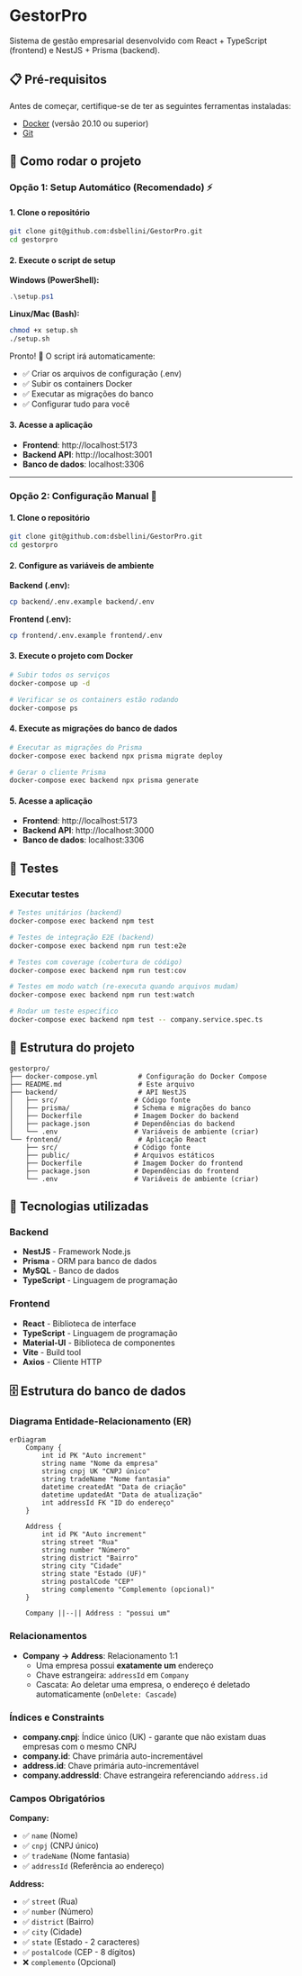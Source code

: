 # GestorPro

Sistema de gestão empresarial desenvolvido com React + TypeScript (frontend) e NestJS + Prisma (backend).

## 📋 Pré-requisitos

Antes de começar, certifique-se de ter as seguintes ferramentas instaladas:

- [Docker](https://www.docker.com/get-started) (versão 20.10 ou superior)
- [Git](https://git-scm.com/)

## 🚀 Como rodar o projeto

### Opção 1: Setup Automático (Recomendado) ⚡

#### 1. Clone o repositório
```bash
git clone git@github.com:dsbellini/GestorPro.git
cd gestorpro
```

#### 2. Execute o script de setup

**Windows (PowerShell):**
```powershell
.\setup.ps1
```

**Linux/Mac (Bash):**
```bash
chmod +x setup.sh
./setup.sh
```

Pronto! 🎉 O script irá automaticamente:
- ✅ Criar os arquivos de configuração (.env)
- ✅ Subir os containers Docker
- ✅ Executar as migrações do banco
- ✅ Configurar tudo para você

#### 3. Acesse a aplicação
- **Frontend**: http://localhost:5173
- **Backend API**: http://localhost:3001
- **Banco de dados**: localhost:3306

---

### Opção 2: Configuração Manual 🔧

#### 1. Clone o repositório
```bash
git clone git@github.com:dsbellini/GestorPro.git
cd gestorpro
```

#### 2. Configure as variáveis de ambiente

**Backend (.env):**
```bash
cp backend/.env.example backend/.env
```

**Frontend (.env):**
```bash
cp frontend/.env.example frontend/.env
```

#### 3. Execute o projeto com Docker

```bash
# Subir todos os serviços
docker-compose up -d

# Verificar se os containers estão rodando
docker-compose ps
```

#### 4. Execute as migrações do banco de dados

```bash
# Executar as migrações do Prisma
docker-compose exec backend npx prisma migrate deploy

# Gerar o cliente Prisma
docker-compose exec backend npx prisma generate
```

#### 5. Acesse a aplicação

- **Frontend**: http://localhost:5173
- **Backend API**: http://localhost:3000
- **Banco de dados**: localhost:3306

## 🧪 Testes

### Executar testes
```bash
# Testes unitários (backend)
docker-compose exec backend npm test

# Testes de integração E2E (backend)
docker-compose exec backend npm run test:e2e

# Testes com coverage (cobertura de código)
docker-compose exec backend npm run test:cov

# Testes em modo watch (re-executa quando arquivos mudam)
docker-compose exec backend npm run test:watch

# Rodar um teste específico
docker-compose exec backend npm test -- company.service.spec.ts
```

## 📁 Estrutura do projeto

```
gestorpro/
├── docker-compose.yml          # Configuração do Docker Compose
├── README.md                   # Este arquivo
├── backend/                    # API NestJS
│   ├── src/                   # Código fonte
│   ├── prisma/                # Schema e migrações do banco
│   ├── Dockerfile             # Imagem Docker do backend
│   ├── package.json           # Dependências do backend
│   └── .env                   # Variáveis de ambiente (criar)
└── frontend/                   # Aplicação React
    ├── src/                   # Código fonte
    ├── public/                # Arquivos estáticos
    ├── Dockerfile             # Imagem Docker do frontend
    ├── package.json           # Dependências do frontend
    └── .env                   # Variáveis de ambiente (criar)
```

## 🔧 Tecnologias utilizadas

### Backend
- **NestJS** - Framework Node.js
- **Prisma** - ORM para banco de dados
- **MySQL** - Banco de dados
- **TypeScript** - Linguagem de programação

### Frontend
- **React** - Biblioteca de interface
- **TypeScript** - Linguagem de programação
- **Material-UI** - Biblioteca de componentes
- **Vite** - Build tool
- **Axios** - Cliente HTTP

## 🗄️ Estrutura do banco de dados

### Diagrama Entidade-Relacionamento (ER)

```mermaid
erDiagram
    Company {
        int id PK "Auto increment"
        string name "Nome da empresa"
        string cnpj UK "CNPJ único"
        string tradeName "Nome fantasia"
        datetime createdAt "Data de criação"
        datetime updatedAt "Data de atualização"
        int addressId FK "ID do endereço"
    }
    
    Address {
        int id PK "Auto increment"
        string street "Rua"
        string number "Número"
        string district "Bairro"
        string city "Cidade"
        string state "Estado (UF)"
        string postalCode "CEP"
        string complemento "Complemento (opcional)"
    }
    
    Company ||--|| Address : "possui um"
```

### Relacionamentos

- **Company → Address**: Relacionamento 1:1
  - Uma empresa possui **exatamente um** endereço
  - Chave estrangeira: `addressId` em `Company`
  - Cascata: Ao deletar uma empresa, o endereço é deletado automaticamente (`onDelete: Cascade`)

### Índices e Constraints

- **company.cnpj**: Índice único (UK) - garante que não existam duas empresas com o mesmo CNPJ
- **company.id**: Chave primária auto-incrementável
- **address.id**: Chave primária auto-incrementável
- **company.addressId**: Chave estrangeira referenciando `address.id`

### Campos Obrigatórios

**Company:**
- ✅ `name` (Nome)
- ✅ `cnpj` (CNPJ único)
- ✅ `tradeName` (Nome fantasia)
- ✅ `addressId` (Referência ao endereço)

**Address:**
- ✅ `street` (Rua)
- ✅ `number` (Número)
- ✅ `district` (Bairro)
- ✅ `city` (Cidade)
- ✅ `state` (Estado - 2 caracteres)
- ✅ `postalCode` (CEP - 8 dígitos)
- ❌ `complemento` (Opcional)

